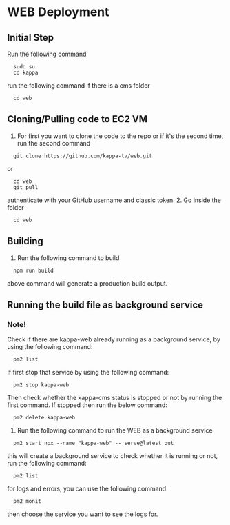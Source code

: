 # WEB Deployment 

## Initial Step

Run the following command 
```
  sudo su
  cd kappa
```
run the following command if there is a cms folder
```
  cd web
```

## Cloning/Pulling code to EC2 VM

1. For first you want to clone the code to the repo or if it's the second time, run the second command
  ```
    git clone https://github.com/kappa-tv/web.git
  ```
  or
  ```
    cd web
    git pull
  ```
  authenticate with your GitHub username and classic token.
2. Go inside the folder
  ```
    cd web
  ```

## Building 

1. Run the following command to build
  ```
    npm run build
  ```
  above command will generate a production build output.

## Running the build file as background service

### Note!
Check if there are kappa-web already running as a background service, by using the following command:
```
  pm2 list
```
If first stop that service by using the following command:
```
  pm2 stop kappa-web
```
Then check whether the kappa-cms status is stopped or not by running the first command.
If stopped then run the below command:
```
  pm2 delete kappa-web
```

1. Run the following command to run the WEB as a background service
  ```
    pm2 start npx --name "kappa-web" -- serve@latest out
  ```
  this will create a background service to check whether it is running or not, run the following command:
  ```
    pm2 list
  ```
  for logs and errors, you can use the following command:
  ```
    pm2 monit
  ```
  then choose the service you want to see the logs for.
